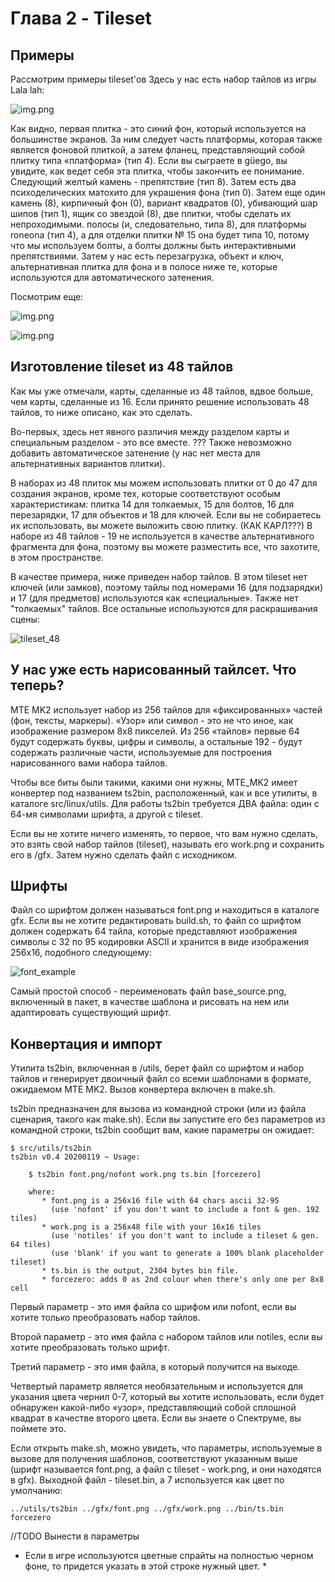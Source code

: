 # Глава 2 - Tileset

## Примеры
Рассмотрим примеры tileset'ов
Здесь у нас есть набор тайлов из игры Lala lah:

![img.png](https://raw.githubusercontent.com/mojontwins/MK1/master/docs/wiki-img/02_ts_lah.png)

Как видно, первая плитка - это синий фон, который используется на большинстве экранов. 
За ним следует часть платформы, которая также является фоновой плиткой, а затем фланец, представляющий собой плитку типа «платформа» (тип 4). Если вы сыграете в güego, вы увидите, как ведет себя эта плитка, чтобы закончить ее понимание. Следующий желтый камень - препятствие (тип 8). Затем есть два психоделических матохито для украшения фона (тип 0). Затем еще один камень (8), кирпичный фон (0), вариант квадратов (0), убивающий шар шипов (тип 1), ящик со звездой (8), две плитки, чтобы сделать их непроходимыми. полосы (и, следовательно, типа 8), для платформы roneona (тип 4), а для отделки плитки № 15 она будет типа 10, потому что мы используем болты, а болты должны быть интерактивными препятствиями. Затем у нас есть перезагрузка, объект и ключ, альтернативная плитка для фона и в полосе ниже те, которые используются для автоматического затенения. 

Посмотрим еще:

![img.png](https://raw.githubusercontent.com/mojontwins/MK1/master/docs/wiki-img/02_ts_d'veel'ng.png)

![img.png](https://raw.githubusercontent.com/mojontwins/MK1/master/docs/wiki-img/02_ts_monono.png)

## Изготовление tileset из 48 тайлов
Как мы уже отмечали, карты, сделанные из 48 тайлов, вдвое больше, чем карты, сделанные из 16. Если принято решение использовать 48 тайлов, то ниже описано, как это сделать.

Во-первых, здесь нет явного различия между разделом карты и специальным разделом - это все вместе. ??? 
Также невозможно добавить автоматическое затенение (у нас нет места для альтернативных вариантов плитки). 

В наборах из 48 плиток мы можем использовать плитки от 0 до 47 для создания экранов, кроме тех, которые соответствуют особым характеристикам: 
плитка 14 для толкаемых, 15 для болтов, 16 для перезарядки, 17 для объектов и 18 для ключей. Если вы не собираетесь их использовать, вы можете выложить свою плитку. (КАК КАРЛ???) 
В наборе из 48 тайлов - 19 не используется в качестве альтернативного фрагмента для фона, поэтому вы можете разместить все, что захотите, в этом пространстве.

В качестве примера, ниже приведен набор тайлов. В этом tileset нет ключей (или замков), поэтому тайлы под номерами 16 (для подзарядки) и 17 (для предметов) используются как «специальные». 
Также нет "толкаемых" тайлов. Все остальные используются для раскрашивания сцены:

![tileset_48](https://raw.githubusercontent.com/mojontwins/MK1/master/docs/wiki-img/02_ts_zcp.png)


## У нас уже есть нарисованный тайлсет. Что теперь?
MTE MK2 использует набор из 256 тайлов для «фиксированных» частей (фон, тексты, маркеры). «Узор» или символ - это не что иное, как изображение размером 8x8 пикселей. 
Из 256 «тайлов» первые 64 будут содержать буквы, цифры и символы, а остальные 192 - будут содержать различные части, используемые для построения нарисованного вами набора тайлов.

Чтобы все биты были такими, какими они нужны, MTE_MK2 имеет конвертер под названием ts2bin, расположенный, как и все утилиты, в каталоге src/linux/utils. 
Для работы ts2bin требуется ДВА файла: один с 64-мя символами шрифта, а другой с tileset.

Если вы не хотите ничего изменять, то первое, что вам нужно сделать, это взять свой набор тайлов (tileset), называть его work.png и сохранить его в /gfx. Затем нужно сделать файл с исходником.

## Шрифты
Файл со шрифтом должен называться font.png и находиться в каталоге gfx. 
Если вы не хотите редактировать build.sh, то файл со шрифтом должен содержать 64 тайла, которые представляют изображения символы с 32 по 95 кодировки ASCII и хранится в виде изображения 256x16, подобного следующему:

![font_example](https://raw.githubusercontent.com/mojontwins/MK1/master/docs/wiki-img/02_base_font.png)

Самый простой способ - переименовать файл base_source.png, включенный в пакет, в качестве шаблона и рисовать на нем или адаптировать существующий шрифт.

## Конвертация и импорт
Утилита ts2bin, включенная в /utils, берет файл со шрифтом и набор тайлов и генерирует двоичный файл со всеми шаблонами в формате, ожидаемом MTE MK2.
Вызов конвертера включен в make.sh.

ts2bin предназначен для вызова из командной строки (или из файла сценария, такого как make.sh). 
Если вы запустите его без параметров из командной строки, ts2bin сообщит вам, какие параметры он ожидает:

```
$ src/utils/ts2bin
ts2bin v0.4 20200119 ~ Usage:

    $ ts2bin font.png/nofont work.png ts.bin [forcezero]

    where:
       * font.png is a 256x16 file with 64 chars ascii 32-95
         (use 'nofont' if you don't want to include a font & gen. 192 tiles)
       * work.png is a 256x48 file with your 16x16 tiles
         (use 'notiles' if you don't want to include a tileset & gen. 64 tiles)
         (use 'blank' if you want to generate a 100% blank placeholder tileset)
       * ts.bin is the output, 2304 bytes bin file.
       * forcezero: adds 0 as 2nd colour when there's only one per 8x8 cell
```
Первый параметр - это имя файла со шрифом или nofont, если вы хотите только преобразовать набор тайлов.

Второй параметр - это имя файла с набором тайлов или notiles, если вы хотите преобразовать только шрифт.

Третий параметр - это имя файла, в который получится на выходе.

Четвертый параметр является необязательным и используется для указания цвета чернил 0-7, который вы хотите использовать, если будет обнаружен какой-либо «узор», представляющий собой сплошной квадрат в качестве второго цвета. Если вы знаете о Спектруме, вы поймете это.

Если открыть make.sh, можно увидеть, что параметры, используемые в вызове для получения шаблонов, соответствуют указанным выше (шрифт называется font.png, а файл с tileset - work.png, и они находятся в gfx). Выходной файл - tileset.bin, а 7 используется как цвет по умолчанию:
```
../utils/ts2bin ../gfx/font.png ../gfx/work.png ../bin/ts.bin forcezero
```
//TODO Вынести в параметры
* Если в игре используются цветные спрайты на полностью черном фоне, то придется указать в этой строке нужный цвет. * 
 
